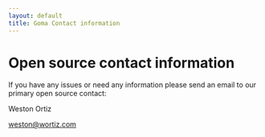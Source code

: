 ```yaml
---
layout: default
title: Goma Contact information
---
```


# Open source contact information

If you have any issues or need any information please send an email to our
primary open source contact:

Weston Ortiz

<a href="mailto:weston@wortiz.com">weston@wortiz.com</a>